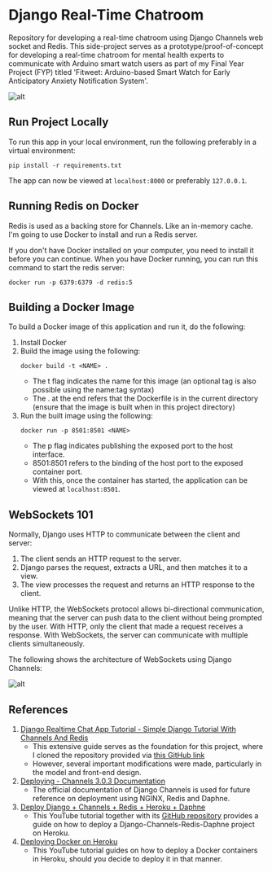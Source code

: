 # Django Real-Time Chatroom
Repository for developing a real-time chatroom using Django Channels web socket and Redis. This side-project serves as a prototype/proof-of-concept for developing a real-time chatroom for mental health experts to communicate with Arduino smart watch users as part of my Final Year Project (FYP) titled 'Fitweet: Arduino-based Smart Watch for Early Anticipatory Anxiety Notification System'.

![alt](https://imgur.com/wMgh8bJ.gif)

## Run Project Locally

To run this app in your local environment, run the following preferably in a virtual environment:

```
pip install -r requirements.txt
```

The app can now be viewed at `localhost:8000` or preferably `127.0.0.1`.

## Running Redis on Docker

Redis is used as a backing store for Channels. Like an in-memory cache. I'm going to use Docker to install and run a Redis server.

If you don't have Docker installed on your computer, you need to install it before you can continue. When you have Docker running, you can run this command to start the redis server:

`docker run -p 6379:6379 -d redis:5`

## Building a Docker Image

To build a Docker image of this application and run it, do the following:

1. Install Docker
2. Build the image using the following:
   ```
   docker build -t <NAME> .
   ```
   - The t flag indicates the name for this image (an optional tag is also possible using the name:tag syntax)
   - The . at the end refers that the Dockerfile is in the current directory (ensure that the image is built when in this project directory)
3. Run the built image using the following:
   ```
   docker run -p 8501:8501 <NAME>
   ```
   - The p flag indicates publishing the exposed port to the host interface.
   - 8501:8501 refers to the binding of the host port to the exposed container port.
   - With this, once the container has started, the application can be viewed at `localhost:8501`.


## WebSockets 101

Normally, Django uses HTTP to communicate between the client and server:

1. The client sends an HTTP request to the server.
2. Django parses the request, extracts a URL, and then matches it to a view.
3. The view processes the request and returns an HTTP response to the client.

Unlike HTTP, the WebSockets protocol allows bi-directional communication, meaning that the server can push data to the client without being prompted by the user. With HTTP, only the client that made a request receives a response. With WebSockets, the server can communicate with multiple clients simultaneously. 

The following shows the architecture of WebSockets using Django Channels:


![alt](https://heroku-www-files.s3.amazonaws.com/django-channels/django-wsgi.png)

## References

1. [Django Realtime Chat App Tutorial - Simple Django Tutorial With Channels And Redis](https://codewithstein.com/django-realtime-chat-app-tutorial-simple-django-tutorial-with-channels-and-redis/)
   - This extensive guide serves as the foundation for this project, where I cloned the repository provided via [this GitHub link](https://github.com/SteinOveHelset/chatty)
   - However, several important modifications were made, particularly in the model and front-end design.
2. [Deploying - Channels 3.0.3 Documentation](https://channels.readthedocs.io/en/latest/deploying.html#)
   - The official documentation of Django Channels is used for future reference on deployment using NGINX, Redis and Daphne.
3. [Deploy Django + Channels + Redis + Heroku + Daphne](https://www.youtube.com/watch?v=zizzeE4Obc0)
   - This YouTube tutorial together with its [GitHub repository](https://github.com/veryacademy/YT-Django-Heroku-Deploy-Channels-Daphne) provides a guide on how to deploy a Django-Channels-Redis-Daphne project on Heroku.
4. [Deploying Docker on Heroku](https://www.youtube.com/watch?v=tTwGdUTR5h8)
    - This YouTube tutorial guides on how to deploy a Docker containers in Heroku, should you decide to deploy it in that manner.